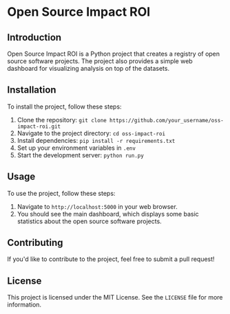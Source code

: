 # Open Source Impact ROI

## Introduction

Open Source Impact ROI is a Python project that creates a registry of open source software projects. The project also provides a simple web dashboard for visualizing analysis on top of the datasets.

## Installation

To install the project, follow these steps:

1. Clone the repository: `git clone https://github.com/your_username/oss-impact-roi.git`
2. Navigate to the project directory: `cd oss-impact-roi`
3. Install dependencies: `pip install -r requirements.txt`
4. Set up your environment variables in `.env`
5. Start the development server: `python run.py`

## Usage

To use the project, follow these steps:

1. Navigate to `http://localhost:5000` in your web browser.
2. You should see the main dashboard, which displays some basic statistics about the open source software projects.

## Contributing

If you'd like to contribute to the project, feel free to submit a pull request!

## License

This project is licensed under the MIT License. See the `LICENSE` file for more information.
